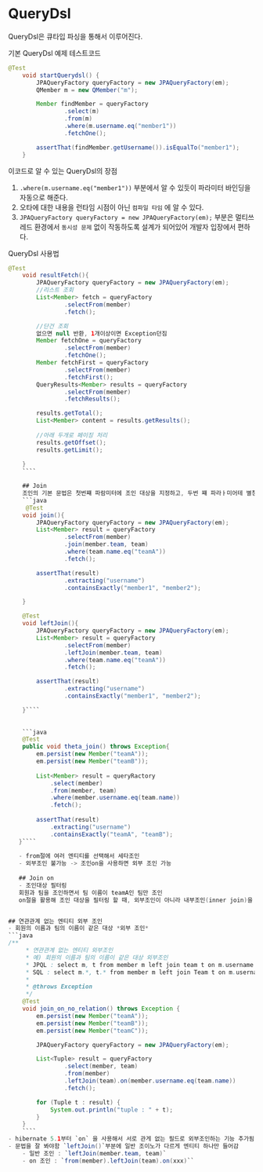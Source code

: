 # QueryDsl
QueryDsl은 큐타입 파싱을 통해서 이루어진다.

기본 QueryDsl 예제 테스트코드 
```java
@Test
    void startQuerydsl() {
        JPAQueryFactory queryFactory = new JPAQueryFactory(em);
        QMember m = new QMember("m");

        Member findMember = queryFactory
                .select(m)
                .from(m)
                .where(m.username.eq("member1"))
                .fetchOne();

        assertThat(findMember.getUsername()).isEqualTo("member1");
    }
````
이코드로 알 수 있는 QueryDsl의 장점
1. `.where(m.username.eq("member1"))` 부분에서 알 수 있듯이 파라미터 바인딩을 자동으로 해준다. 
2. 오타에 대한 내용을 런타임 시점이 아닌 `컴파일 타임` 에 알 수 있다.
3. `JPAQueryFactory queryFactory = new JPAQueryFactory(em);`  부분은 멀티쓰레드 환경에서 `동시성 문제` 없이 작동하도록 설계가 되어있어 개발자 입장에서 편하다.

QueryDsl 사용법

```java
@Test
    void resultFetch(){
        JPAQueryFactory queryFactory = new JPAQueryFactory(em);
        //리스트 조회 
        List<Member> fetch = queryFactory
                .selectFrom(member)
                .fetch();

        //단건 조회 
        없으면 null 반환, 1개이상이면 Exception던짐
        Member fetchOne = queryFactory
                .selectFrom(member)
                .fetchOne();
        Member fetchFirst = queryFactory
                .selectFrom(member)
                .fetchFirst();
        QueryResults<Member> results = queryFactory
                .selectFrom(member)
                .fetchResults();

        results.getTotal();
        List<Member> content = results.getResults();
        
        //아래 두개로 페이징 처리 
        results.getOffset();
        results.getLimit();
                
    }
    ````

    ## Join
    조인의 기본 문법은 첫번쨰 파람미터에 조인 대상을 지정하고, 두번 쨰 파라ㅏ미어테 별칭으로 사용할 Q타입을 지정하면 된다. 
    ```java
     @Test
    void join(){
        JPAQueryFactory queryFactory = new JPAQueryFactory(em);
        List<Member> result = queryFactory
                .selectFrom(member)
                .join(member.team, team)
                .where(team.name.eq("teamA"))
                .fetch();

        assertThat(result)
                .extracting("username")
                .containsExactly("member1", "member2");

    }

    @Test
    void leftJoin(){
        JPAQueryFactory queryFactory = new JPAQueryFactory(em);
        List<Member> result = queryFactory
                .selectFrom(member)
                .leftJoin(member.team, team)
                .where(team.name.eq("teamA"))
                .fetch();

        assertThat(result)
                .extracting("username")
                .containsExactly("member1", "member2");

    }````
    
    
    ```java
    @Test
    public void theta_join() throws Exception{
        em.persist(new Member("teamA"));
        em.persist(new Member("teamB"));
        
        List<Member> result = queryRactory
            .select(member)
            .from(member, team)
            .where(member.username.eq(team.name))
            .fetch();
            
        assertThat(result)
            .extracting("username")
            .containsExactly("teamA", "teamB");
   }````
   
   - from절에 여러 엔티티를 선택해서 세타조인
   - 외부조인 불가능 -> 조인on을 사용하면 외부 조인 가능
   
   ## Join on
   - 조인대상 필터링
   회원과 팀을 조인하면서 팀 이름이 teamA인 팀만 조인
   on절을 활용해 조인 대상을 필터링 할 때, 외부조인이 아니라 내부조인(inner join)을 사용하면, where 절에서 필터링 하는 것과 기능이 동일하다. 따라서 on절을 활용한 조인 대상 필터링을 사용할 때, 내부조인 이면 익숙한 where절로 해결하고, 정말 외부 조인이 필요한 경우에만 이 기능 사용하는것을 추천.


## 연관관계 없는 엔티티 외부 조인
- 회원의 이름과 팀의 이름이 같은 대상 *외부 조인*
```java
/**
     * 연관관계 없는 엔티티 외부조인
     * 예) 회원의 이름과 팀의 이름이 같은 대상 외부조인
     * JPQL : select m, t from member m left join team t on m.username = t.name
     * SQL : select m.*, t.* from member m left join Team t on m.username = t.name
     *
     * @throws Exception
     */
    @Test
    void join_on_no_relation() throws Exception {
        em.persist(new Member("teamA"));
        em.persist(new Member("teamB"));
        em.persist(new Member("teamC"));

        JPAQueryFactory queryFactory = new JPAQueryFactory(em);

        List<Tuple> result = queryFactory
                .select(member, team)
                .from(member)
                .leftJoin(team).on(member.username.eq(team.name))
                .fetch();

        for (Tuple t : result) {
            System.out.println("tuple : " + t);
        }
    }
    ````
- hibernate 5.1부터 `on` 을 사용해서 서로 관게 없는 필드로 외부조인하는 기능 추가됨(내부조인도 가능)
- 문법을 잘 봐야함 `leftJoin()`부분에 일반 조이노가 다르게 엔티티 하나만 들어감
    - 일반 조인 : `leftJoin(member.team, team)`
    - on 조인 : `from(member).leftJoin(team).on(xxx)``



        
    






























